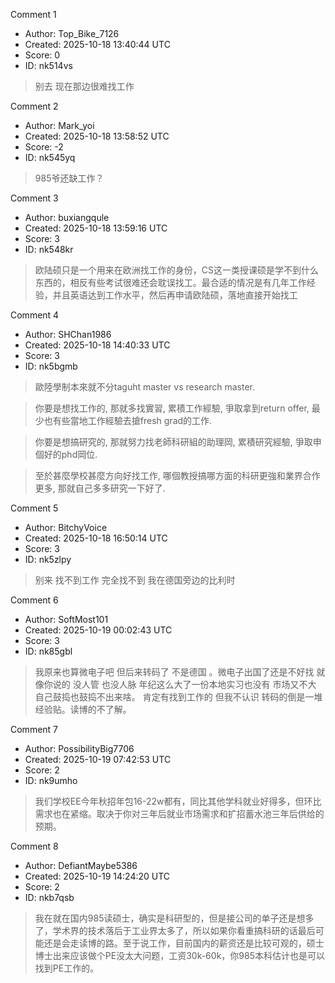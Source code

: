 Comment 1

- Author: Top_Bike_7126
- Created: 2025-10-18 13:40:44 UTC
- Score: 0
- ID: nk514vs

> 别去 现在那边很难找工作

Comment 2

- Author: Mark_yoi
- Created: 2025-10-18 13:58:52 UTC
- Score: -2
- ID: nk545yq

> 985爷还缺工作？

Comment 3

- Author: buxiangqule
- Created: 2025-10-18 13:59:16 UTC
- Score: 3
- ID: nk548kr

> 欧陆硕只是一个用来在欧洲找工作的身份，CS这一类授课硕是学不到什么东西的，相反有些考试很难还会耽误找工。最合适的情况是有几年工作经验，并且英语达到工作水平，然后再申请欧陆硕，落地直接开始找工

Comment 4

- Author: SHChan1986
- Created: 2025-10-18 14:40:33 UTC
- Score: 3
- ID: nk5bgmb

> 歐陸學制本來就不分taguht master vs research master.

> 你要是想找工作的, 那就多找實習, 累積工作經驗, 爭取拿到return offer, 最少也有些當地工作經驗去搶fresh grad的工作.

> 你要是想搞研究的, 那就努力找老師科研組的助理岡, 累積研究經驗, 爭取申個好的phd岡位.

>   
> 至於甚麼學校甚麼方向好找工作, 哪個教授搞哪方面的科研更強和業界合作更多, 那就自己多多研究一下好了.

Comment 5

- Author: BitchyVoice
- Created: 2025-10-18 16:50:14 UTC
- Score: 3
- ID: nk5zlpy

> 别来 找不到工作 完全找不到 我在德国旁边的比利时

Comment 6

- Author: SoftMost101
- Created: 2025-10-19 00:02:43 UTC
- Score: 3
- ID: nk85gbl

> 我原来也算微电子吧 但后来转码了 不是德国 。微电子出国了还是不好找 就像你说的 没人管 也没人脉 年纪这么大了一份本地实习也没有 市场又不大 自己鼓捣也鼓捣不出来啥。 肯定有找到工作的 但我不认识 转码的倒是一堆经验贴。读博的不了解。

Comment 7

- Author: PossibilityBig7706
- Created: 2025-10-19 07:42:53 UTC
- Score: 2
- ID: nk9umho

> 我们学校EE今年秋招年包16-22w都有，同比其他学科就业好得多，但环比需求也在紧缩。取决于你对三年后就业市场需求和扩招蓄水池三年后供给的预期。

Comment 8

- Author: DefiantMaybe5386
- Created: 2025-10-19 14:24:20 UTC
- Score: 2
- ID: nkb7qsb

> 我在就在国内985读硕士，确实是科研型的，但是接公司的单子还是想多了，学术界的技术落后于工业界太多了，所以如果你看重搞科研的话最后可能还是会走读博的路。至于说工作，目前国内的薪资还是比较可观的，硕士博士出来应该做个PE没太大问题，工资30k-60k，你985本科估计也是可以找到PE工作的。
